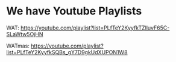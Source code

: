 # We have Youtube Playlists

WAT: https://youtube.com/playlist?list=PLfTeY2KyyfkTZlluvF65C-SLaWtw5OjHN

WATmas: https://youtube.com/playlist?list=PLfTeY2KyyfkSQBs_gY7D9gkUdXUPON1W8

